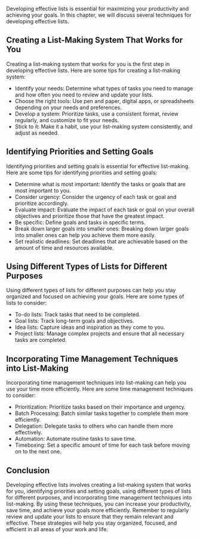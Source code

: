 
Developing effective lists is essential for maximizing your productivity and achieving your goals. In this chapter, we will discuss several techniques for developing effective lists.

Creating a List-Making System That Works for You
------------------------------------------------

Creating a list-making system that works for you is the first step in developing effective lists. Here are some tips for creating a list-making system:

* Identify your needs: Determine what types of tasks you need to manage and how often you need to review and update your lists.
* Choose the right tools: Use pen and paper, digital apps, or spreadsheets depending on your needs and preferences.
* Develop a system: Prioritize tasks, use a consistent format, review regularly, and customize to fit your needs.
* Stick to it: Make it a habit, use your list-making system consistently, and adjust as needed.

Identifying Priorities and Setting Goals
----------------------------------------

Identifying priorities and setting goals is essential for effective list-making. Here are some tips for identifying priorities and setting goals:

* Determine what is most important: Identify the tasks or goals that are most important to you.
* Consider urgency: Consider the urgency of each task or goal and prioritize accordingly.
* Evaluate impact: Evaluate the impact of each task or goal on your overall objectives and prioritize those that have the greatest impact.
* Be specific: Define goals and tasks in specific terms.
* Break down larger goals into smaller ones: Breaking down larger goals into smaller ones can help you achieve them more easily.
* Set realistic deadlines: Set deadlines that are achievable based on the amount of time and resources available.

Using Different Types of Lists for Different Purposes
-----------------------------------------------------

Using different types of lists for different purposes can help you stay organized and focused on achieving your goals. Here are some types of lists to consider:

* To-do lists: Track tasks that need to be completed.
* Goal lists: Track long-term goals and objectives.
* Idea lists: Capture ideas and inspiration as they come to you.
* Project lists: Manage complex projects and ensure that all necessary tasks are completed.

Incorporating Time Management Techniques into List-Making
---------------------------------------------------------

Incorporating time management techniques into list-making can help you use your time more efficiently. Here are some time management techniques to consider:

* Prioritization: Prioritize tasks based on their importance and urgency.
* Batch Processing: Batch similar tasks together to complete them more efficiently.
* Delegation: Delegate tasks to others who can handle them more effectively.
* Automation: Automate routine tasks to save time.
* Timeboxing: Set a specific amount of time for each task before moving on to the next one.

Conclusion
----------

Developing effective lists involves creating a list-making system that works for you, identifying priorities and setting goals, using different types of lists for different purposes, and incorporating time management techniques into list-making. By using these techniques, you can increase your productivity, save time, and achieve your goals more efficiently. Remember to regularly review and update your lists to ensure that they remain relevant and effective. These strategies will help you stay organized, focused, and efficient in all areas of your work and life.
